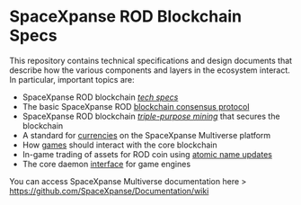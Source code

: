 # SpaceXpanse ROD Blockchain Specs 

This repository contains technical specifications and design documents that
describe how the various components and layers in the ecosystem interact.
In particular, important topics are:

* SpaceXpanse ROD blockchain [*tech specs*](specs.md)
* The basic SpaceXpanse ROD [blockchain consensus protocol](blockchain.md)
* SpaceXpanse ROD blockchain [*triple-purpose mining*](mining.md) that secures the blockchain
* A standard for [currencies](currencies.md) on the SpaceXpanse Multiverse platform
* How [games](games.md) should interact with the core blockchain
* In-game trading of assets for ROD coin using [atomic name updates](trading.md)
* The core daemon [interface](interface.md) for game engines

You can access SpaceXpanse Multiverse documentation here > https://github.com/SpaceXpanse/Documentation/wiki
   
